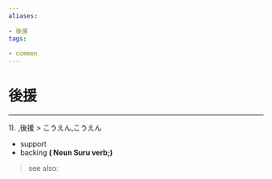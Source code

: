 ```yaml
---
aliases:
    
- 後援
tags:
    
- common
---
```


# 後援
---
1).
,後援 > こうえん,こうえん

- support
- backing
**( Noun Suru verb;)**
> see also: 
            